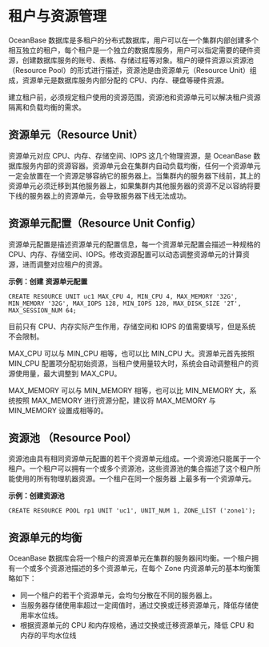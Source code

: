 租户与资源管理
=======

OceanBase 数据库是多租户的分布式数据库，用户可以在一个集群内部创建多个相互独立的租户，每个租户是一个独立的数据库服务，用户可以指定需要的硬件资源，创建数据库服务的账号、表格、存储过程等对象。租户的硬件资源以资源池（Resource Pool）的形式进行描述，资源池是由资源单元（Resource Unit）组成，资源单元是数据库服务内部分配的 CPU、内存、硬盘等硬件资源。

建立租户前，必须规定租户使用的资源范围，资源池和资源单元可以解决租户资源隔离和负载均衡的需求。

资源单元（Resource Unit） 
----------------------------

资源单元对应 CPU、内存、存储空间、IOPS 这几个物理资源，是 OceanBase 数据库服务内部的资源容器。资源单元会在集群内自动负载均衡，任何一个资源单元一定会放置在一个资源足够容纳它的服务器上。当集群内的服务器下线前，其上的资源单元必须迁移到其他服务器上，如果集群内其他服务器的资源不足以容纳将要下线的服务器上的资源单元，会导致服务器下线无法成功。

资源单元配置（Resource Unit Config） 
-------------------------------------

资源单元配置是描述资源单元的配置信息，每一个资源单元配置会描述一种规格的 CPU、内存、存储空间、IOPS。修改资源配置可以动态调整资源单元的计算资源，进而调整对应租户的资源。

**示例：创建** **资源单元配置**

    CREATE RESOURCE UNIT uc1 MAX_CPU 4, MIN_CPU 4, MAX_MEMORY '32G', MIN_MEMORY '32G', MAX_IOPS 128, MIN_IOPS 128, MAX_DISK_SIZE '2T', MAX_SESSION_NUM 64;

目前只有 CPU、内存实际产生作用，存储空间和 IOPS 的值需要填写，但是系统不会限制。

MAX_CPU 可以与 MIN_CPU 相等，也可以比 MIN_CPU 大。资源单元首先按照 MIN_CPU 配置项分配初始资源，当租户使用量较大时，系统会自动调整租户的资源使用量，最大调整到 MAX_CPU。

MAX_MEMORY 可以与 MIN_MEMORY 相等，也可以比 MIN_MEMORY 大，系统按照 MAX_MEMORY 进行资源分配，建议将 MAX_MEMORY 与 MIN_MEMORY 设置成相等的。

资源池 （Resource Pool） 
----------------------------

资源池由具有相同资源单元配置的若干个资源单元组成。一个资源池只能属于一个租户。一个租户可以拥有一个或多个资源池，这些资源池的集合描述了这个租户所能使用的所有物理机器资源。一个租户在同一个服务器 上最多有一个资源单元。

**示例：创建资源池**

    CREATE RESOURCE POOL rp1 UNIT 'uc1', UNIT_NUM 1, ZONE_LIST ('zone1');

资源单元的均衡 
----------------

OceanBase 数据库会将一个租户的资源单元在集群的服务器间均衡。一个租户拥有一个或多个资源池描述的多个资源单元，在每个 Zone 内资源单元的基本均衡策略如下：

* 同一个租户的若干个资源单元，会均匀分散在不同的服务器上。
* 当服务器存储使用率超过一定阈值时，通过交换或迁移资源单元，降低存储使用率水位线。
* 根据资源单元的 CPU 和内存规格，通过交换或迁移资源单元，降低 CPU 和内存的平均水位线

